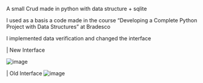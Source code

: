A small Crud made in python with data structure + sqlite

I used as a basis a code made in the course “Developing a Complete Python Project with Data Structures” at Bradesco

I implemented data verification and changed the interface

| New Interface
  
![image](https://github.com/Cristi4nSt/Crud-Estrutura-de-Dados/assets/56496903/68feade6-447d-4ed8-b43a-a2e2d003d84e)

| Old Interface
![image](https://github.com/Cristi4nSt/Crud-Estrutura-de-Dados/assets/56496903/313d602a-6c8a-4acf-a580-1ec306747226)


